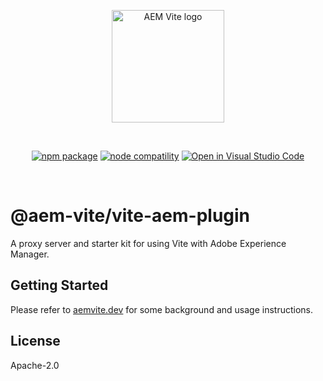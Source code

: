 <p align="center">
  <a href="https://aemvite.dev" target="_blank" rel="noopener noreferrer">
    <img width="180" src="https://aemvite.dev/static/logo-outlined.png" alt="AEM Vite logo">
  </a>
</p>
<br/>
<p align="center">
  <a href="https://npmjs.com/package/@aem-vite/vite-aem-plugin"><img src="https://img.shields.io/npm/v/@aem-vite/vite-aem-plugin.svg" alt="npm package"></a>
  <a href="https://nodejs.org/en/about/releases/"><img src="https://img.shields.io/node/v/@aem-vite/vite-aem-plugin.svg" alt="node compatility"></a>
  <a href="https://open.vscode.dev/aem-vite/vite-aem-plugin"><img src="https://img.shields.io/static/v1?logo=visualstudiocode&label=&message=Open%20in%20Visual%20Studio%20Code&labelColor=2c2c32&color=007acc&logoColor=007acc" alt="Open in Visual Studio Code"></a>
</p>
<br/>

# @aem-vite/vite-aem-plugin

A proxy server and starter kit for using Vite with Adobe Experience Manager.

## Getting Started

Please refer to [aemvite.dev](https://aemvite.dev/guide/front-end/vite-plugin/) for some background and usage instructions.

## License

Apache-2.0
